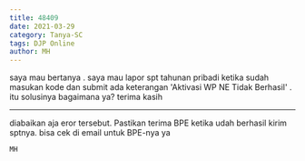 ```yaml
---
title: 48409
date: 2021-03-29
category: Tanya-SC
tags: DJP Online
author: MH
---
```


saya mau bertanya . saya mau lapor spt tahunan pribadi ketika sudah masukan kode dan submit ada keterangan 'Aktivasi WP NE Tidak Berhasil' . itu solusinya bagaimana ya? terima kasih

---

diabaikan aja eror tersebut. Pastikan terima BPE ketika udah berhasil kirim sptnya. bisa cek di email untuk BPE-nya ya

`MH`
